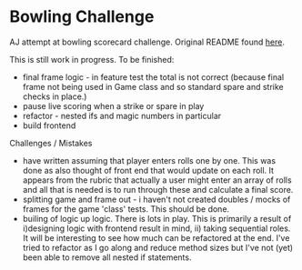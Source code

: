 Bowling Challenge
=================

AJ attempt at bowling scorecard challenge. Original README found [here]().

This is still work in progress.
To be finished:
- final frame logic - in feature test the total is not correct (because final frame not being used in Game class and so standard spare and strike checks in place.)
- pause live scoring when a strike or spare in play
- refactor - nested ifs and magic numbers in particular
- build frontend

Challenges / Mistakes
- have written assuming that player enters rolls one by one. This was done as also thought of front end that would update on each roll. It appears from the rubric that actually a user might enter an array of rolls and all that is needed is to run through these and calculate a final score.
- splitting game and frame out - i haven't not created doubles / mocks of frames for the game 'class' tests. This should be done.
- builing of logic up logic. There is lots in play. This is primarily a result of i)designing logic with frontend result in mind, ii) taking sequential roles. It will be interesting to see how much can be refactored at the end. I've tried to refactor as I go along and reduce method sizes but I've not (yet) been able to remove all nested if statements.
